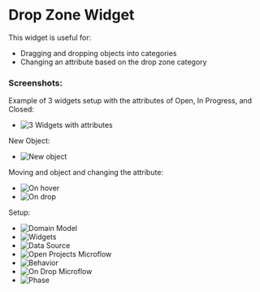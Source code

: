 # Drop Zone Widget

This widget is useful for:

 * Dragging and dropping objects into categories
 * Changing an attribute based on the drop zone category



### Screenshots:

Example of 3 widgets setup with the attributes of Open, In Progress, and Closed:
* ![3 Widgets with attributes](https://github.com/andylushman/DropZone-Widget/blob/master/src/Screenshots/3Widgets.PNG)

New Object:
* ![New object](C:\Users\Andy\Desktop\Screenshots\4)

Moving and object and changing the attribute:
* ![On hover](C:\Users\Andy\Desktop\Screenshots\2)
* ![On drop](C:\Users\Andy\Desktop\Screenshots\3)


Setup:
* ![Domain Model](C:\Users\Andy\Desktop\Screenshots\5)
* ![Widgets](C:\Users\Andy\Desktop\Screenshots\6)
* ![Data Source](C:\Users\Andy\Desktop\Screenshots\7)
* ![Open Projects Microflow](C:\Users\Andy\Desktop\Screenshots\10)
* ![Behavior](C:\Users\Andy\Desktop\Screenshots\8)
* ![On Drop Microflow](C:\Users\Andy\Desktop\Screenshots\11)
* ![Phase](C:\Users\Andy\Desktop\Screenshots\9)
